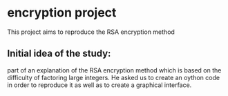 # encryption project
This project aims to reproduce the RSA encryption method

## Initial idea of the study: 
part of an explanation of the RSA encryption method which is based on the difficulty of factoring large integers. He asked us to create an oython code in order to reproduce it as well as to create a graphical interface.



